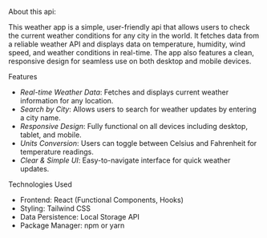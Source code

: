 About this api:

This weather app is a simple, user-friendly api that allows users to check the current weather conditions for any city in the world. It fetches data from a reliable weather API and displays data on temperature, humidity, wind speed, and weather conditions in real-time. The app also features a clean, responsive design for seamless use on both desktop and mobile devices.

Features
- *Real-time Weather Data*: Fetches and displays current weather information for any location.
- *Search by City*: Allows users to search for weather updates by entering a city name.
- *Responsive Design*: Fully functional on all devices including desktop, tablet, and mobile.
- *Units Conversion*: Users can toggle between Celsius and Fahrenheit for temperature readings.
- *Clear & Simple UI*: Easy-to-navigate interface for quick weather updates.

Technologies Used
- Frontend: React (Functional Components, Hooks)
- Styling: Tailwind CSS
- Data Persistence: Local Storage API
- Package Manager: npm or yarn
